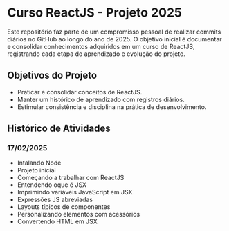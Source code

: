 # Curso ReactJS - Projeto 2025

Este repositório faz parte de um compromisso pessoal de realizar commits diários no GitHub ao longo do ano de 2025. O objetivo inicial é documentar e consolidar conhecimentos adquiridos em um curso de ReactJS, registrando cada etapa do aprendizado e evolução do projeto.

## Objetivos do Projeto
- Praticar e consolidar conceitos de ReactJS.
- Manter um histórico de aprendizado com registros diários.
- Estimular consistência e disciplina na prática de desenvolvimento.

## Histórico de Atividades

### 17/02/2025
- Intalando Node
- Projeto inicial
- Começando a trabalhar com ReactJS
- Entendendo oque é JSX
- Imprimindo variáveis ​​JavaScript em JSX
- Expressões JS abreviadas
- Layouts típicos de componentes
- Personalizando elementos com acessórios
- Convertendo HTML em JSX
